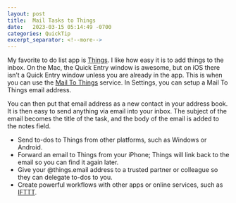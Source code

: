 ```yaml
---
layout: post
title:  Mail Tasks to Things
date:   2023-03-15 05:14:49 -0700
categories: QuickTip
excerpt_separator: <!--more-->
---
```


My favorite to do list app is [Things][1].  I like how easy it is to add things to the inbox. On the Mac, the Quick Entry window is awesome, but on iOS there isn’t a Quick Entry window unless you are already in the app. This is when you can use the [Mail To Things][2] service. <!--more--> In Settings, you can setup a Mail To Things email address. 

You can then put that email address as a new contact in your address book. It is then easy to send anything via email into your inbox. The subject of the email becomes the title of the task, and the body of the email is added to the notes field. 

- Send to-dos to Things from other platforms, such as Windows or Android.
- Forward an email to Things from your iPhone; Things will link back to the email so you can find it again later.
- Give your @things.email address to a trusted partner or colleague so they can delegate to-dos to you.
- Create powerful workflows with other apps or online services, such as [IFTTT][3]. 

[1]:    https://www.adamsapple.tech/2022/04/04/my-favorite-to-do-list-app-things/
[2]:    https://culturedcode.com/things/support/articles/2908262/
[3]:    https://ifttt.com

<script src="https://giscus.app/client.js"
        data-repo="adamsappletech/adamsappletech.github.io"
        data-repo-id="R_kgDOK5uboQ"
        data-category="General"
        data-category-id="DIC_kwDOK5uboc4CbzPX"
        data-mapping="pathname"
        data-strict="0"
        data-reactions-enabled="1"
        data-emit-metadata="0"
        data-input-position="bottom"
        data-theme="preferred_color_scheme"
        data-lang="en"
        crossorigin="anonymous"
        async>
</script>